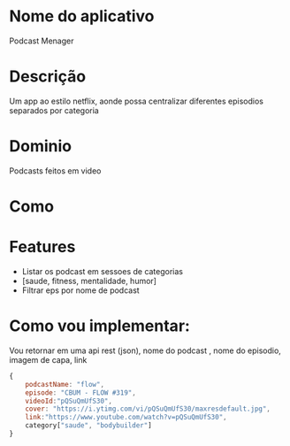 # Nome do aplicativo
Podcast Menager

# Descrição
Um app ao estilo netflix, aonde possa centralizar diferentes episodios separados por categoria

# Dominio
Podcasts feitos em video

# Como


# Features
- Listar os podcast em sessoes de categorias
 - [saude, fitness, mentalidade, humor]
- Filtrar eps por nome de podcast

# Como vou implementar:
Vou retornar em uma api rest (json),
nome do podcast , 
nome do episodio,
 imagem de capa,
 link

```js
{
    podcastName: "flow",
    episode: "CBUM - FLOW #319",
    videoId:"pQSuQmUfS30",
    cover: "https://i.ytimg.com/vi/pQSuQmUfS30/maxresdefault.jpg",
    link:"https://www.youtube.com/watch?v=pQSuQmUfS30",
    category["saude", "bodybuilder"]
}
```